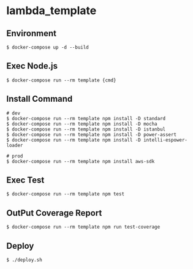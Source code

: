 # lambda_template

## Environment

```
$ docker-compose up -d --build
```

## Exec Node.js

```
$ docker-compose run --rm template {cmd}
```

## Install Command

```
# dev
$ docker-compose run --rm template npm install -D standard
$ docker-compose run --rm template npm install -D mocha
$ docker-compose run --rm template npm install -D istanbul
$ docker-compose run --rm template npm install -D power-assert
$ docker-compose run --rm template npm install -D intelli-espower-loader

# prod
$ docker-compose run --rm template npm install aws-sdk
```

## Exec Test

```
$ docker-compose run --rm template npm test
```

## OutPut Coverage Report

```
$ docker-compose run --rm template npm run test-coverage
```

## Deploy

```
$ ./deploy.sh
```
